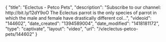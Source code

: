 {
    "title": "Eclectus - Petco Pets",
    "description": "Subscribe to our channel: http:\/\/bit.ly\/12dY9oO The Eclectus parrot is the only species of parrot in which the male and female have drastically different col...",
    "videoid": "144602",
    "date_created": "1394589004",
    "date_modified": "1418181172",
    "type": "captivate",
    "layout": "video",
    "url": "\/v\/eclectus-petco-pets\/144602"
}